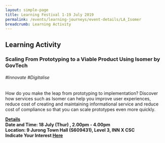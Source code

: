 ```yaml
---
layout: simple-page
title: Learning Festival 1-19 July 2019
permalink: /events/learning-journeys/event-details/LA_Isomer
breadcrumb: Learning Activity
---
```


## Learning Activity
### Scaling From Prototyping to a Viable Product Using Isomer by GovTech

###### _#Innovate #Digitalise_

How do you make the leap from prototyping to implementation? Discover how services such as Isomer can help you improve user experiences, reduce cost of creating and maintaining informational service and reduce cost of compliance so that you can scale prototypes even more quickly. 

<b><u>Details</u><br>
**Date and Time: 18 July (Thur) , 2.00pm - 4.00pm** <br>
**Location: 9 Jurong Town Hall (S609431), Level 3, INN X CSC** <br>
**Indicate Your Interest [Here](https://www.eventbrite.sg/e/scaling-from-prototyping-to-a-viable-product-using-isomer-by-govtech-tickets-62296638924)** 

